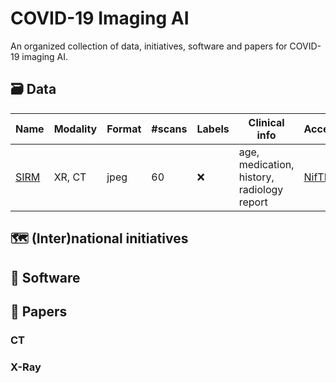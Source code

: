 # COVID-19 Imaging AI

An organized collection of data, initiatives, software and papers for 
COVID-19 imaging AI.

## :card_file_box: Data

Name | Modality | Format | #scans | Labels | Clinical info | Accessibility
-----|----------|--------|-----------------|--------|---------------|--------------
[SIRM](https://www.sirm.org/category/senza-categoria/covid-19/) | XR, CT | jpeg | 60 | :x: | age, medication, history, radiology report | [NifTI](http://medicalsegmentation.com/covid19/) 


## :world_map: (Inter)national initiatives

## :minidisc: Software

## :page_facing_up: Papers

### CT

### X-Ray
